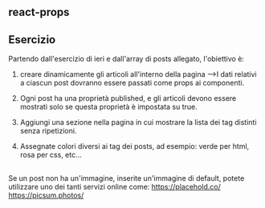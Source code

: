 ## react-props

## Esercizio

Partendo dall'esercizio di ieri e dall'array di posts allegato, l'obiettivo è:

1. creare dinamicamente gli articoli all'interno della pagina -->I dati relativi a ciascun post dovranno essere passati come props ai componenti.

2. Ogni post ha una proprietà published, e gli articoli devono essere mostrati solo se questa proprietà è impostata su true.

3. Aggiungi una sezione nella pagina in cui mostrare la lista dei tag distinti senza ripetizioni.

4. Assegnate colori diversi ai tag dei posts, ad esempio: verde per html, rosa per css, etc…

##

Se un post non ha un'immagine, inserite un'immagine di default, potete utilizzare uno dei tanti servizi online come:
https://placehold.co/
https://picsum.photos/
